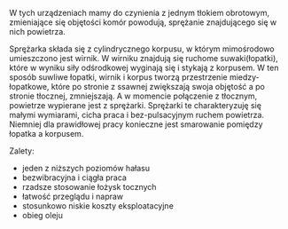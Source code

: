 W tych urządzeniach mamy do czynienia z jednym tłokiem obrotowym, zmieniające się objętości komór powodują, sprężanie znajdującego się w nich powietrza.

Sprężarka składa się z cylindrycznego korpusu, w którym mimośrodowo umieszczono jest wirnik. W wirniku znajdują się ruchome suwaki(łopatki), które w wyniku siły odśrodkowej wyginają się i stykają z korpusem. W ten sposób suwliwe łopatki, wirnik i korpus tworzą przestrzenie miedzy-łopatkowe, które po stronie z ssawnej zwiększają swoja objętość a po stronie tłocznej, zmniejszają. A w momencie połączenie z tłocznym, powietrze wypierane jest z sprężarki. Sprężarki te charakteryzuję się małymi wymiarami, cicha praca i bez-pulsacyjnym ruchem powietrza. Niemniej dla prawidłowej pracy konieczne jest smarowanie pomiędzy łopatka a korpusem.

Zalety:
- jeden z niższych poziomów hałasu
- bezwibracyjna i ciągła praca
- rzadsze stosowanie łożysk tocznych
- łatwość przeglądu i napraw
- stosunkowo niskie koszty eksploatacyjne
- obieg oleju
